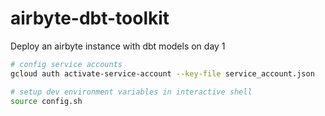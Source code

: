 # airbyte-dbt-toolkit

Deploy an airbyte instance with dbt models on day 1

```bash
# config service accounts
gcloud auth activate-service-account --key-file service_account.json

# setup dev environment variables in interactive shell
source config.sh

```
